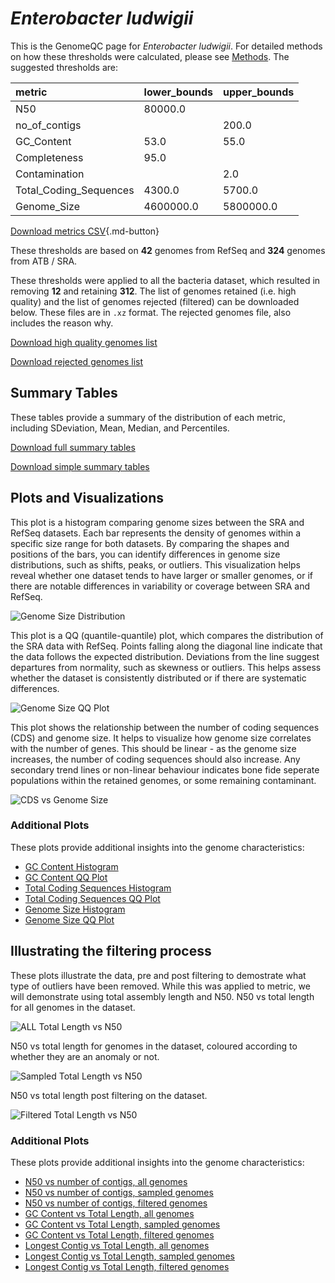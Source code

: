 # *Enterobacter ludwigii*

This is the GenomeQC page for *Enterobacter ludwigii*. For detailed methods on how these thresholds were calculated, please see [Methods](../../methods.md).
The suggested thresholds are: 

| metric                 | lower_bounds   | upper_bounds   |
|:-----------------------|:---------------|:---------------|
| N50                    | 80000.0        |                |
| no_of_contigs          |                | 200.0          |
| GC_Content             | 53.0           | 55.0           |
| Completeness           | 95.0           |                |
| Contamination          |                | 2.0            |
| Total_Coding_Sequences | 4300.0         | 5700.0         |
| Genome_Size            | 4600000.0      | 5800000.0      |

[Download metrics CSV](Enterobacter_ludwigii_metrics.csv){.md-button}


These thresholds are based on **42** genomes from RefSeq and **324** genomes from ATB / SRA.

These thresholds were applied to all the bacteria dataset, which resulted in removing **12** and retaining **312**.
The list of genomes retained (i.e. high quality) and the list of genomes rejected (filtered) can be downloaded below. These files are in `.xz` format. The rejected genomes file, also includes the reason why.

[Download high quality genomes list](Enterobacter_ludwigii_high_quality_genomes.csv.xz)


[Download rejected genomes list](Enterobacter_ludwigii_filtered_out_genomes.csv.xz)



## Summary Tables
These tables provide a summary of the distribution of each metric, including SDeviation, Mean, Median, and Percentiles.

[Download full summary tables](summary.csv)

[Download simple summary tables](selected_summary.csv)

## Plots and Visualizations

This plot is a histogram comparing genome sizes between the SRA and RefSeq datasets. Each bar represents the density of genomes within a specific size range for both datasets. By comparing the shapes and positions of the bars, you can identify differences in genome size distributions, such as shifts, peaks, or outliers. This visualization helps reveal whether one dataset tends to have larger or smaller genomes, or if there are notable differences in variability or coverage between SRA and RefSeq.

![Genome Size Distribution](Genome_Size_refseq_histogram_kde.png)

This plot is a QQ (quantile-quantile) plot, which compares the distribution of the SRA data with RefSeq. Points falling along the diagonal line indicate that the data follows the expected distribution. Deviations from the line suggest departures from normality, such as skewness or outliers. This helps assess whether the dataset is consistently distributed or if there are systematic differences.

![Genome Size QQ Plot](Genome_Size_refseq_qqplot.png)

This plot shows the relationship between the number of coding sequences (CDS) and genome size. It helps to visualize how genome size correlates with the number of genes. This should be linear - as the genome size increases, the number of coding sequences should also increase. Any secondary trend lines or non-linear behaviour indicates bone fide seperate populations within the retained genomes, or some remaining contaminant. 

![CDS vs Genome Size](Enterobacter_ludwigii_CDS_vs_Genome_Size.png)

### Additional Plots

These plots provide additional insights into the genome characteristics:

- [GC Content Histogram](GC_Content_refseq_histogram_kde.png)
- [GC Content QQ Plot](GC_Content_refseq_qqplot.png)
- [Total Coding Sequences Histogram](Total_Coding_Sequences_refseq_histogram_kde.png)
- [Total Coding Sequences QQ Plot](Total_Coding_Sequences_refseq_qqplot.png)
- [Genome Size Histogram](Genome_Size_refseq_histogram_kde.png)
- [Genome Size QQ Plot](Genome_Size_refseq_qqplot.png)
## Illustrating the filtering process
These plots illustrate the data, pre and post filtering to demostrate what type of outliers have been removed. While this was applied to metric, we will demonstrate using total assembly length and N50.
N50 vs total length for all genomes in the dataset.

![ALL Total Length vs N50](Enterobacter_ludwigii_all_total_length_N50.png)

N50 vs total length for genomes in the dataset, coloured according to whether they are an anomaly or not.

![Sampled Total Length vs N50](Enterobacter_ludwigii_sample_total_length_N50.png)

N50 vs total length post filtering on the dataset.

![Filtered Total Length vs N50](Enterobacter_ludwigii_filt_total_length_N50.png)

### Additional Plots

These plots provide additional insights into the genome characteristics:

- [N50 vs number of contigs, all genomes](Enterobacter_ludwigii_all_N50_number.png)
- [N50 vs number of contigs, sampled genomes](Enterobacter_ludwigii_sample_N50_number.png)
- [N50 vs number of contigs, filtered genomes](Enterobacter_ludwigii_filt_N50_number.png)
- [GC Content vs Total Length, all genomes](Enterobacter_ludwigii_all_total_length_GC_Content.png)
- [GC Content vs Total Length, sampled genomes](Enterobacter_ludwigii_sample_total_length_GC_Content.png)
- [GC Content vs Total Length, filtered genomes](Enterobacter_ludwigii_filt_total_length_GC_Content.png)
- [Longest Contig vs Total Length, all genomes](Enterobacter_ludwigii_all_total_length_longest.png)
- [Longest Contig vs Total Length, sampled genomes](Enterobacter_ludwigii_sample_total_length_longest.png)
- [Longest Contig vs Total Length, filtered genomes](Enterobacter_ludwigii_filt_total_length_longest.png)
